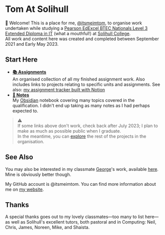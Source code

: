 # Tom At Solihull
👋 Welcome! This is a place for me, [@itsmeimtom](https://github.com/itsmeimtom), to organise work undertaken while studying a [Pearson EdExcel BTEC Nationals Level 3 Extended Diploma in IT](https://qualifications.pearson.com/en/qualifications/btec-nationals/it-2010.html) (what a mouthful!) at [Solihull College](https://solihull.ac.uk).  
All work and content here was created and completed between September 2021 and Early May 2023.

## Start Here
- [**📚 Assignments**](https://github.com/tomatsolihull/assignments)  
   An organised collection of all my finished assignment work. Also includes links to projects relating to specific units and assignments. See also: [my assignment tracker built with Notion](https://github.com/tomatsolihull/notion-assignment-tracker/blob/master/README.md)
- [**📝 Notes**](https://github.com/tomatsolihull/notes)  
   My [Obsidian](https://obsidian.md/) notebook covering many topics covered in the qualification. I didn't end up taking as many notes as I had perhaps expected to.

> ⚠️  
   If some links above don't work, check back after July 2023; I plan to make as much as possible public when I graduate.  
   In the meantime, you can [explore](https://github.com/orgs/tomatsolihull/repositories) the rest of the projects in the organisation.

## See Also
You may also be interested in my classmate [George](https://github.com/gxorge)'s work, available [here](https://github.com/georgeatsolihull). Mine is obviously better though.

My GitHub account is @itsmeimtom. You can find more information about me on [my website](https://thomasr.me).

## Thanks
A special thanks goes out to my lovely classmates—too many to list here—as well as Solihull's excellent tutors, both pastoral and in Computing: Neil, Chris, James, Noreen, Mike, and Shaista.

